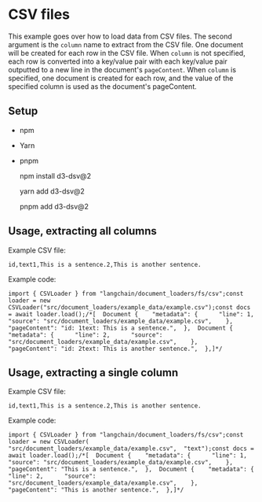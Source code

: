 CSV files
=========

This example goes over how to load data from CSV files. The second argument is the `column` name to extract from the CSV file. One document will be created for each row in the CSV file. When `column` is not specified, each row is converted into a key/value pair with each key/value pair outputted to a new line in the document's `pageContent`. When `column` is specified, one document is created for each row, and the value of the specified column is used as the document's pageContent.

Setup[​](#setup "Direct link to Setup")
---------------------------------------

*   npm
*   Yarn
*   pnpm

    npm install d3-dsv@2

    yarn add d3-dsv@2

    pnpm add d3-dsv@2

Usage, extracting all columns[​](#usage-extracting-all-columns "Direct link to Usage, extracting all columns")
--------------------------------------------------------------------------------------------------------------

Example CSV file:

    id,text1,This is a sentence.2,This is another sentence.

Example code:

    import { CSVLoader } from "langchain/document_loaders/fs/csv";const loader = new CSVLoader("src/document_loaders/example_data/example.csv");const docs = await loader.load();/*[  Document {    "metadata": {      "line": 1,      "source": "src/document_loaders/example_data/example.csv",    },    "pageContent": "id: 1text: This is a sentence.",  },  Document {    "metadata": {      "line": 2,      "source": "src/document_loaders/example_data/example.csv",    },    "pageContent": "id: 2text: This is another sentence.",  },]*/

Usage, extracting a single column[​](#usage-extracting-a-single-column "Direct link to Usage, extracting a single column")
--------------------------------------------------------------------------------------------------------------------------

Example CSV file:

    id,text1,This is a sentence.2,This is another sentence.

Example code:

    import { CSVLoader } from "langchain/document_loaders/fs/csv";const loader = new CSVLoader(  "src/document_loaders/example_data/example.csv",  "text");const docs = await loader.load();/*[  Document {    "metadata": {      "line": 1,      "source": "src/document_loaders/example_data/example.csv",    },    "pageContent": "This is a sentence.",  },  Document {    "metadata": {      "line": 2,      "source": "src/document_loaders/example_data/example.csv",    },    "pageContent": "This is another sentence.",  },]*/
